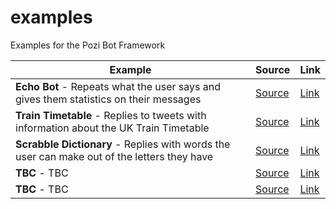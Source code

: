 # examples
Examples for the Pozi Bot Framework

| Example       |  Source    |   Link   |
| ------------- |------------| -------- |
| **Echo Bot** - Repeats what the user says and gives them statistics on their messages |  [Source](EchoBot) | [Link](https://www.facebook.com/EchoBot-1838395729771572) |
| **Train Timetable** - Replies to tweets with information about the UK Train Timetable |  [Source](TrainTimetable) | [Link](https://www.twitter.com/TrainTimesBot) |
| **Scrabble Dictionary** - Replies with words the user can make out of the letters they have |  [Source](ScrabbleDictionary) | [Link](#) |
| **TBC** - TBC |  [Source](#) | [Link](#) |
| **TBC** - TBC |  [Source](#) | [Link](#) |
